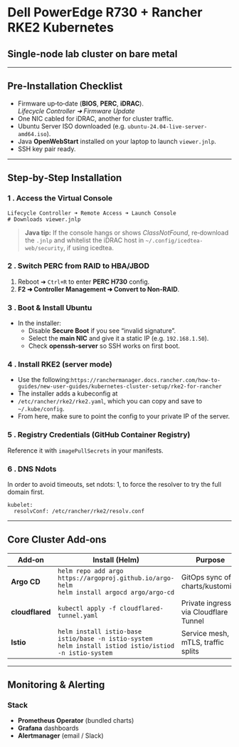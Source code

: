# Dell PowerEdge R730 + Rancher RKE2 Kubernetes

## Single‑node lab cluster on bare metal

---

## Pre‑Installation Checklist

- Firmware up‑to‑date (**BIOS**, **PERC**, **iDRAC**).  
  _Lifecycle Controller ➜ Firmware Update_
- One NIC cabled for iDRAC, another for cluster traffic.
- Ubuntu Server ISO downloaded (e.g. `ubuntu-24.04-live-server-amd64.iso`).
- Java **OpenWebStart** installed on your laptop to launch `viewer.jnlp`.
- SSH key pair ready.

---

## Step‑by‑Step Installation

### 1 . Access the Virtual Console

```text
Lifecycle Controller ➜ Remote Access ➜ Launch Console
# Downloads viewer.jnlp
```

> **Java tip:** If the console hangs or shows _ClassNotFound_, re‑download the `.jnlp` and whitelist the iDRAC host in `~/.config/icedtea-web/security`, if using icedtea.

### 2 . Switch PERC from RAID to HBA/JBOD

1. Reboot ➜ `Ctrl+R` to enter **PERC H730** config.
2. **F2 ➜ Controller Management ➜ Convert to Non‑RAID**.

### 3 . Boot & Install Ubuntu

- In the installer:
  - Disable **Secure Boot** if you see “invalid signature”.
  - Select the **main NIC** and give it a static IP (e.g. `192.168.1.50`).
  - Check **openssh‑server** so SSH works on first boot.

### 4 . Install RKE2 (server mode)
- Use the following:```https://ranchermanager.docs.rancher.com/how-to-guides/new-user-guides/kubernetes-cluster-setup/rke2-for-rancher```
- The installer adds a kubeconfig at 
- ```/etc/rancher/rke2/rke2.yaml```, which you can copy and save to ```~/.kube/config```. 
- From here, make sure to point the config to your private IP of the server.

### 5 . Registry Credentials (GitHub Container Registry)
Reference it with `imagePullSecrets` in your manifests.

### 6 . DNS Ndots
In order to avoid timeouts, set ndots: 1, to force the resolver to try the full domain first.
```
kubelet:
  resolvConf: /etc/rancher/rke2/resolv.conf
```

---

## Core Cluster Add‑ons

| Add‑on | Install (Helm) | Purpose |
|--------|----------------|---------|
| **Argo CD** | `helm repo add argo https://argoproj.github.io/argo-helm`<br>`helm install argocd argo/argo-cd` | GitOps sync of charts/kustomize |
| **cloudflared** | `kubectl apply -f cloudflared-tunnel.yaml` | Private ingress via Cloudflare Tunnel |
| **Istio** | `helm install istio-base istio/base -n istio-system`<br>`helm install istiod istio/istiod -n istio-system` | Service mesh, mTLS, traffic splits |

---

## Monitoring & Alerting

### Stack
- **Prometheus Operator** (bundled charts)
- **Grafana** dashboards
- **Alertmanager** (email / Slack)
